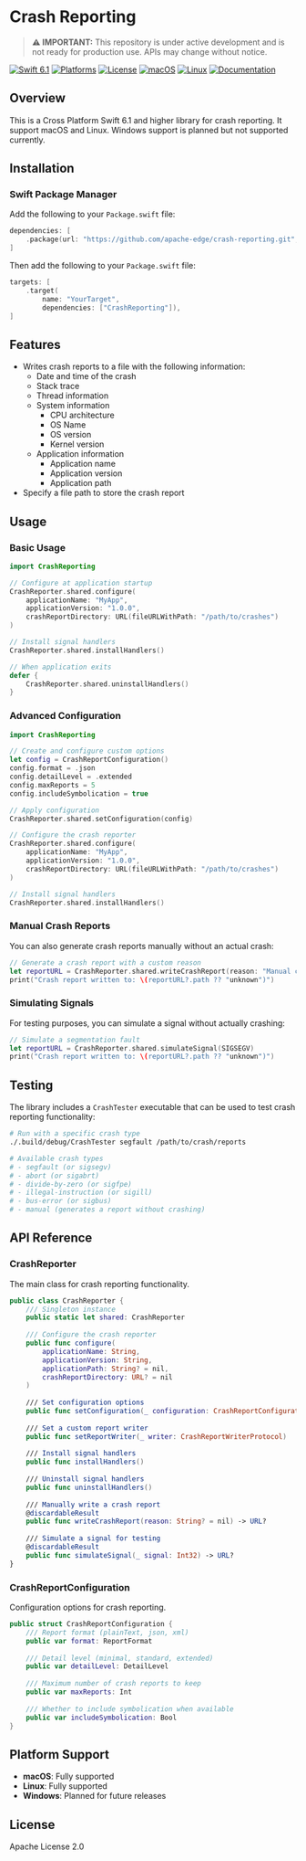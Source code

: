 # Crash Reporting

> **⚠️ IMPORTANT:** This repository is under active development and is not ready for production use. APIs may change without notice.

[![Swift 6.1](https://img.shields.io/badge/Swift-6.1-orange.svg)](https://swift.org)
[![Platforms](https://img.shields.io/badge/Platforms-macOS%20|%20Linux-blue.svg)](https://swift.org)
[![License](https://img.shields.io/badge/License-Apache%202.0-blue.svg)](https://www.apache.org/licenses/LICENSE-2.0)
[![macOS](https://img.shields.io/github/actions/workflow/status/apache-edge/crash-reporting/swift.yml?branch=main&label=macOS)](https://github.com/apache-edge/crash-reporting/actions/workflows/swift.yml)
[![Linux](https://img.shields.io/github/actions/workflow/status/apache-edge/crash-reporting/swift.yml?branch=main&label=Linux)](https://github.com/apache-edge/crash-reporting/actions/workflows/swift.yml)
[![Documentation](https://img.shields.io/badge/Documentation-DocC-blue)](https://apache-edge.github.io/crash-reporting/documentation/crash-reporting/)

## Overview

This is a Cross Platform Swift 6.1 and higher library for crash reporting. It support macOS and Linux. Windows support is planned but not supported currently.

## Installation

### Swift Package Manager

Add the following to your `Package.swift` file:

```swift
dependencies: [
    .package(url: "https://github.com/apache-edge/crash-reporting.git", from: "0.0.1"),
]
```

Then add the following to your `Package.swift` file:

```swift
targets: [
    .target(
        name: "YourTarget",
        dependencies: ["CrashReporting"]),
]
```

## Features

- Writes crash reports to a file with the following information:
    - Date and time of the crash
    - Stack trace
    - Thread information
    - System information
        - CPU architecture
        - OS Name
        - OS version
        - Kernel version
    - Application information
        - Application name
        - Application version
        - Application path
- Specify a file path to store the crash report

## Usage

### Basic Usage

```swift
import CrashReporting

// Configure at application startup
CrashReporter.shared.configure(
    applicationName: "MyApp",
    applicationVersion: "1.0.0",
    crashReportDirectory: URL(fileURLWithPath: "/path/to/crashes")
)

// Install signal handlers
CrashReporter.shared.installHandlers()

// When application exits
defer {
    CrashReporter.shared.uninstallHandlers()
}
```

### Advanced Configuration

```swift
import CrashReporting

// Create and configure custom options
let config = CrashReportConfiguration()
config.format = .json
config.detailLevel = .extended
config.maxReports = 5
config.includeSymbolication = true

// Apply configuration
CrashReporter.shared.setConfiguration(config)

// Configure the crash reporter
CrashReporter.shared.configure(
    applicationName: "MyApp",
    applicationVersion: "1.0.0",
    crashReportDirectory: URL(fileURLWithPath: "/path/to/crashes")
)

// Install signal handlers
CrashReporter.shared.installHandlers()
```

### Manual Crash Reports

You can also generate crash reports manually without an actual crash:

```swift
// Generate a crash report with a custom reason
let reportURL = CrashReporter.shared.writeCrashReport(reason: "Manual crash report")
print("Crash report written to: \(reportURL?.path ?? "unknown")")
```

### Simulating Signals

For testing purposes, you can simulate a signal without actually crashing:

```swift
// Simulate a segmentation fault
let reportURL = CrashReporter.shared.simulateSignal(SIGSEGV)
print("Crash report written to: \(reportURL?.path ?? "unknown")")
```

## Testing

The library includes a `CrashTester` executable that can be used to test crash reporting functionality:

```bash
# Run with a specific crash type
./.build/debug/CrashTester segfault /path/to/crash/reports

# Available crash types
# - segfault (or sigsegv)
# - abort (or sigabrt)
# - divide-by-zero (or sigfpe)
# - illegal-instruction (or sigill)
# - bus-error (or sigbus)
# - manual (generates a report without crashing)
```

## API Reference

### CrashReporter

The main class for crash reporting functionality.

```swift
public class CrashReporter {
    /// Singleton instance
    public static let shared: CrashReporter
    
    /// Configure the crash reporter
    public func configure(
        applicationName: String,
        applicationVersion: String,
        applicationPath: String? = nil,
        crashReportDirectory: URL? = nil
    )
    
    /// Set configuration options
    public func setConfiguration(_ configuration: CrashReportConfiguration)
    
    /// Set a custom report writer
    public func setReportWriter(_ writer: CrashReportWriterProtocol)
    
    /// Install signal handlers
    public func installHandlers()
    
    /// Uninstall signal handlers
    public func uninstallHandlers()
    
    /// Manually write a crash report
    @discardableResult
    public func writeCrashReport(reason: String? = nil) -> URL?
    
    /// Simulate a signal for testing
    @discardableResult
    public func simulateSignal(_ signal: Int32) -> URL?
}
```

### CrashReportConfiguration

Configuration options for crash reporting.

```swift
public struct CrashReportConfiguration {
    /// Report format (plainText, json, xml)
    public var format: ReportFormat
    
    /// Detail level (minimal, standard, extended)
    public var detailLevel: DetailLevel
    
    /// Maximum number of crash reports to keep
    public var maxReports: Int
    
    /// Whether to include symbolication when available
    public var includeSymbolication: Bool
}
```

## Platform Support

- **macOS**: Fully supported
- **Linux**: Fully supported
- **Windows**: Planned for future releases

## License

Apache License 2.0
